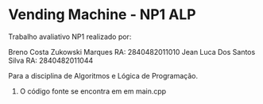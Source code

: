 # Vending Machine - NP1 ALP
Trabalho avaliativo NP1 realizado por: 

Breno Costa Zukowski Marques RA: 2840482011010
Jean Luca Dos Santos Silva RA: 2840482011044

Para a disciplina de Algoritmos e Lógica de Programação.


1. O código fonte se encontra em em main.cpp

